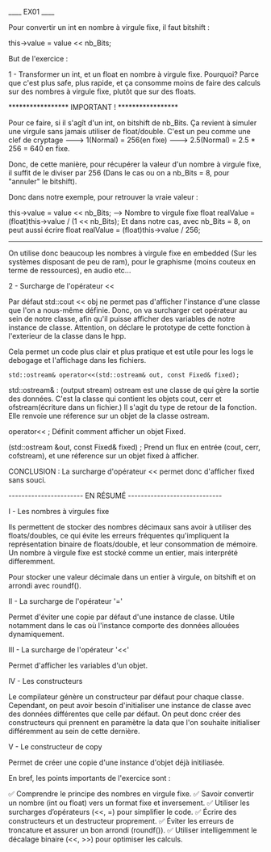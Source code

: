 ____ EX01 ____

Pour convertir un int en nombre à virgule fixe, il faut bitshift :

this->value = value << nb_Bits;

But de l'exercice :

1 - Transformer un int, et un float en nombre à virgule fixe. 
Pourquoi?
Parce que c'est plus safe, plus rapide, et ça consomme moins de faire des calculs sur des nombres à virgule fixe, plutôt que sur des floats.

***************** IMPORTANT ! *****************

Pour ce faire, si il s'agît d'un int, on bitshift de nb_Bits. Ça revient à simuler une virgule sans jamais utiliser de float/double.
C'est un peu comme une clef de cryptage 
---> 1(Normal) = 256(en fixe)
---> 2.5(Normal) = 2.5 * 256 = 640 en fixe.

Donc, de cette manière, pour récupérer la valeur d'un nombre à virgule fixe, il suffit de le diviser par 256 (Dans le cas ou on a nb_Bits = 8, pour "annuler" le bitshift).

Donc dans notre exemple, pour retrouver la vraie valeur :

this->value = value << nb_Bits; --> Nombre to virgule fixe
	float realValue = (float)this->value / (1 << nb_Bits);
Et dans notre cas, avec nb_Bits = 8, on peut aussi écrire
	float realValue = (float)this->value / 256;

***********************************************

On utilise donc beaucoup les nombres à virgule fixe en embedded (Sur les systèmes disposant de peu de ram), pour le graphisme (moins couteux en terme de ressources), en audio etc...

2 - Surcharge de l'opérateur <<

Par défaut std::cout << obj ne permet pas d'afficher l'instance d'une classe que l'on a nous-même définie.
Donc, on va surcharger cet opérateur au sein de notre classe, afin qu'il puisse afficher des variables de notre instance de classe. Attention, on déclare le prototype de cette fonction à l'exterieur de la classe dans le hpp.

Cela permet un code plus clair et plus pratique et est utile pour les logs le debogage et l'affichage dans les fichiers.

	std::ostream& operator<<(std::ostream& out, const Fixed& fixed);

std::ostream& : (output stream) ostream est une classe de <iostream> qui gère la sortie des données. C'est la classe qui contient les objets cout, cerr et ofstream(écriture dans un fichier.) Il s'agit du type de retour de la fonction. Elle renvoie une réference sur un objet de la classe ostream.

operator<< ; Définit comment afficher un objet Fixed.

(std::ostream &out, const Fixed& fixed) ; Prend un flux en entrée (cout, cerr, cofstream), et une réference sur un objet fixed à afficher.

CONCLUSION : La surcharge d'opérateur << permet donc d'afficher fixed sans souci. 


----------------------- EN RÉSUMÉ -----------------------------

I - Les nombres à virgules fixe 

Ils permettent de stocker des nombres décimaux sans avoir à utiliser des floats/doubles, ce qui évite les erreurs fréquentes qu'impliquent la représentation binaire de floats/double, et leur consommation de mémoire. 
Un nombre à virgule fixe est stocké comme un entier, mais interprété differemment. 

Pour stocker une valeur décimale dans un entier à virgule, on bitshift et on arrondi avec roundf().

II - La surcharge de l'opérateur '='

Permet d'éviter une copie par défaut d'une instance de classe. Utile notamment dans le cas où l'instance comporte des données allouées dynamiquement.

III - La surcharge de l'opérateur '<<'

Permet d'afficher les variables d'un objet.

IV - Les constructeurs

Le compilateur génère un constructeur par défaut pour chaque classe. Cependant, on peut avoir besoin d'initialiser une instance de classe avec des données différentes que celle par défaut. On peut donc créer des constructeurs qui prennent en paramètre la data que l'on souhaite initialiser différemment au sein de cette dernière.

V - Le constructeur de copy

Permet de créer une copie d'une instance d'objet déjà initiliasée.

En bref, les points importants de l'exercice sont :

✅ Comprendre le principe des nombres en virgule fixe.
✅ Savoir convertir un nombre (int ou float) vers un format fixe et inversement.
✅ Utiliser les surcharges d’opérateurs (<<, =) pour simplifier le code.
✅ Écrire des constructeurs et un destructeur proprement.
✅ Éviter les erreurs de troncature et assurer un bon arrondi (roundf()).
✅ Utiliser intelligemment le décalage binaire (<<, >>) pour optimiser les calculs.


